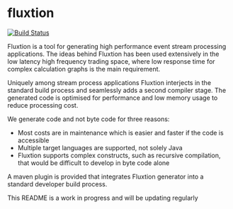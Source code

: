 # fluxtion

[![Build Status](https://travis-ci.org/v12technology/fluxtion.svg?branch=master)](https://travis-ci.org/v12technology/fluxtion)

Fluxtion is a tool for generating high performance event stream processing applications. 
The ideas behind Fluxtion has been used extensively in the low latency high 
frequency trading space, where low response time for complex calculation graphs 
is the main requirement.

Uniquely among stream process applications Fluxtion interjects in the standard build 
process and seamlessly adds a second compiler stage. The generated code is optimised
for performance and low memory usage to reduce processing cost. 

We generate code and not byte code for three reasons: 
* Most costs are in maintenance which is easier and faster if the code is accessible 
* Multiple target languages are supported, not solely Java
* Fluxtion supports complex constructs, such as recursive compilation, that would be difficult to develop in byte code alone

A maven plugin is provided that integrates Fluxtion generator into a standard developer build process.

This README is a work in progress and will be updating regularly


